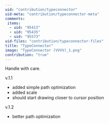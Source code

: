 ```yaml
---
uid: "contribution/typeconnector"
uid-meta: "contribution/typeconnector-meta"
comments: 
 items: 
  - uid: "95413"
  - uid: "95435"
  - uid: "95573"
uid-files: "contribution/typeconnector-files"
title: "TypeConnector"
image: "TypeConnector (VVVV)_1.png"
contribution: "true"
---
```


Handle with care.


v.1.1

- added simple path optimization
- added scale
- should start drawing closer to cursor position


v.1.2

- better path optimization